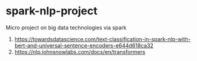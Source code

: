 # spark-nlp-project
Micro project on big data technologies via spark

1. https://towardsdatascience.com/text-classification-in-spark-nlp-with-bert-and-universal-sentence-encoders-e644d618ca32
2. https://nlp.johnsnowlabs.com/docs/en/transformers
